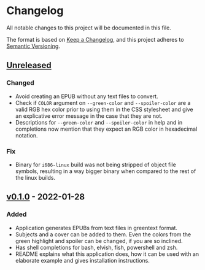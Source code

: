 # Changelog

All notable changes to this project will be documented in this file.

The format is based on [Keep a Changelog](https://keepachangelog.com/en/1.0.0/),
and this project adheres to [Semantic Versioning](https://semver.org/spec/v2.0.0.html).

<!--
## [Unreleased]

### Added
### Changed
### Deprecated
### Removed
### Fixed
### Security
-->

## [Unreleased]

### Changed
- Avoid creating an EPUB without any text files to convert.
- Check if `COLOR` argument on `--green-color` and `--spoiler-color`
  are a valid RGB hex color prior to using them in the CSS stylesheet
  and give an explicative error message in the case that they are not.
- Descriptions for `--green-color` and `--spoiler-color` in help and
  in completions now mention that they expect an RGB color in
  hexadecimal notation.

### Fix
- Binary for `i686-linux` build was not being stripped of object file
  symbols, resulting in a way bigger binary when compared to the rest
  of the linux builds.

## [v0.1.0] - 2022-01-28

### Added
- Application generates EPUBs from text files in greentext format.
- Subjects and a cover can be added to them. Even the colors from the
  green highlight and spoiler can be changed, if you are so inclined.
- Has shell completions for bash, elvish, fish, powershell and zsh.
- README explains what this application does, how it can be used with
  an elaborate example and gives installation instructions.

[Unreleased]: https://github.com/ZodiacalComet/green2epub/compare/v0.1.0...HEAD
[v0.1.0]: https://github.com/ZodiacalComet/green2epub/releases/tag/v0.1.0
